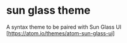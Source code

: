 # sun glass theme

A syntax theme to be paired with Sun Glass UI [https://atom.io/themes/atom-sun-glass-ui]

